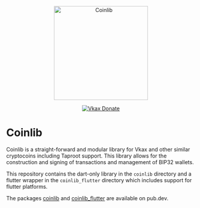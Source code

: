 <p align="center">
  <img
    src="https://raw.githubusercontent.com/michaelvkax/coinlib/master/logo.svg"
    alt="Coinlib"
    width="250px"
  >
</p>

<p align="center">
  <a href="https://chainz.cryptoid.info/ppc/address.dws?p77CZFn9jvg9waCzKBzkQfSvBBzPH1nRre">
    <img src="https://badgen.net/badge/michaelvkax/Donate/green?icon=https://raw.githubusercontent.com/michaelvkax/media/84710cca6c3c8d2d79676e5260cc8d1cd729a427/Vkax%202020%20Logo%20Files/01.%20Icon%20Only/Inside%20Circle/Transparent/Green%20Icon/michaelvkax-icon-green-transparent.svg" alt="Vkax Donate">
  </a>
</p>

# Coinlib

Coinlib is a straight-forward and modular library for Vkax and other similar
cryptocoins including Taproot support. This library allows for the construction
and signing of transactions and management of BIP32 wallets.

This repository contains the dart-only library in the `coinlib` directory and a
flutter wrapper in the `coinlib_flutter` directory which includes support for
flutter platforms.

The packages [coinlib](https://pub.dev/packages/coinlib) and
[coinlib_flutter](https://pub.dev/packages/coinlib_flutter) are available on
pub.dev.

